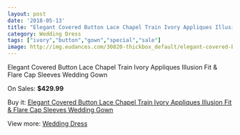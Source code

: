 ```yaml
---
layout: post
date: '2018-05-13'
title: "Elegant Covered Button Lace Chapel Train Ivory Appliques Illusion Fit & Flare Cap Sleeves Wedding Gown"
category: Wedding Dress
tags: ["ivory","button","gown","special","sale"]
image: http://img.eudances.com/30820-thickbox_default/elegant-covered-button-lace-chapel-train-ivory-appliques-illusion-fit-flare-cap-sleeves-wedding-gown.jpg
---
```

Elegant Covered Button Lace Chapel Train Ivory Appliques Illusion Fit & Flare Cap Sleeves Wedding Gown

On Sales: **$429.99**
<a href="https://www.eudances.com/en/wedding-dress/9795-elegant-covered-button-lace-chapel-train-ivory-appliques-illusion-fit-flare-cap-sleeves-wedding-gown.html"><amp-img layout="responsive" width="600" height="600" src="//img.eudances.com/30820-thickbox_default/elegant-covered-button-lace-chapel-train-ivory-appliques-illusion-fit-flare-cap-sleeves-wedding-gown.jpg" alt="Elegant Covered Button Lace Chapel Train Ivory Appliques Illusion Fit & Flare Cap Sleeves Wedding Gown 0" /></a>
<a href="https://www.eudances.com/en/wedding-dress/9795-elegant-covered-button-lace-chapel-train-ivory-appliques-illusion-fit-flare-cap-sleeves-wedding-gown.html"><amp-img layout="responsive" width="600" height="600" src="//img.eudances.com/30828-thickbox_default/elegant-covered-button-lace-chapel-train-ivory-appliques-illusion-fit-flare-cap-sleeves-wedding-gown.jpg" alt="Elegant Covered Button Lace Chapel Train Ivory Appliques Illusion Fit & Flare Cap Sleeves Wedding Gown 1" /></a>
<a href="https://www.eudances.com/en/wedding-dress/9795-elegant-covered-button-lace-chapel-train-ivory-appliques-illusion-fit-flare-cap-sleeves-wedding-gown.html"><amp-img layout="responsive" width="600" height="600" src="//img.eudances.com/30827-thickbox_default/elegant-covered-button-lace-chapel-train-ivory-appliques-illusion-fit-flare-cap-sleeves-wedding-gown.jpg" alt="Elegant Covered Button Lace Chapel Train Ivory Appliques Illusion Fit & Flare Cap Sleeves Wedding Gown 2" /></a>
<a href="https://www.eudances.com/en/wedding-dress/9795-elegant-covered-button-lace-chapel-train-ivory-appliques-illusion-fit-flare-cap-sleeves-wedding-gown.html"><amp-img layout="responsive" width="600" height="600" src="//img.eudances.com/30826-thickbox_default/elegant-covered-button-lace-chapel-train-ivory-appliques-illusion-fit-flare-cap-sleeves-wedding-gown.jpg" alt="Elegant Covered Button Lace Chapel Train Ivory Appliques Illusion Fit & Flare Cap Sleeves Wedding Gown 3" /></a>
<a href="https://www.eudances.com/en/wedding-dress/9795-elegant-covered-button-lace-chapel-train-ivory-appliques-illusion-fit-flare-cap-sleeves-wedding-gown.html"><amp-img layout="responsive" width="600" height="600" src="//img.eudances.com/30825-thickbox_default/elegant-covered-button-lace-chapel-train-ivory-appliques-illusion-fit-flare-cap-sleeves-wedding-gown.jpg" alt="Elegant Covered Button Lace Chapel Train Ivory Appliques Illusion Fit & Flare Cap Sleeves Wedding Gown 4" /></a>
<a href="https://www.eudances.com/en/wedding-dress/9795-elegant-covered-button-lace-chapel-train-ivory-appliques-illusion-fit-flare-cap-sleeves-wedding-gown.html"><amp-img layout="responsive" width="600" height="600" src="//img.eudances.com/30824-thickbox_default/elegant-covered-button-lace-chapel-train-ivory-appliques-illusion-fit-flare-cap-sleeves-wedding-gown.jpg" alt="Elegant Covered Button Lace Chapel Train Ivory Appliques Illusion Fit & Flare Cap Sleeves Wedding Gown 5" /></a>
<a href="https://www.eudances.com/en/wedding-dress/9795-elegant-covered-button-lace-chapel-train-ivory-appliques-illusion-fit-flare-cap-sleeves-wedding-gown.html"><amp-img layout="responsive" width="600" height="600" src="//img.eudances.com/30823-thickbox_default/elegant-covered-button-lace-chapel-train-ivory-appliques-illusion-fit-flare-cap-sleeves-wedding-gown.jpg" alt="Elegant Covered Button Lace Chapel Train Ivory Appliques Illusion Fit & Flare Cap Sleeves Wedding Gown 6" /></a>
<a href="https://www.eudances.com/en/wedding-dress/9795-elegant-covered-button-lace-chapel-train-ivory-appliques-illusion-fit-flare-cap-sleeves-wedding-gown.html"><amp-img layout="responsive" width="600" height="600" src="//img.eudances.com/30822-thickbox_default/elegant-covered-button-lace-chapel-train-ivory-appliques-illusion-fit-flare-cap-sleeves-wedding-gown.jpg" alt="Elegant Covered Button Lace Chapel Train Ivory Appliques Illusion Fit & Flare Cap Sleeves Wedding Gown 7" /></a>
<a href="https://www.eudances.com/en/wedding-dress/9795-elegant-covered-button-lace-chapel-train-ivory-appliques-illusion-fit-flare-cap-sleeves-wedding-gown.html"><amp-img layout="responsive" width="600" height="600" src="//img.eudances.com/30821-thickbox_default/elegant-covered-button-lace-chapel-train-ivory-appliques-illusion-fit-flare-cap-sleeves-wedding-gown.jpg" alt="Elegant Covered Button Lace Chapel Train Ivory Appliques Illusion Fit & Flare Cap Sleeves Wedding Gown 8" /></a>

Buy it: [Elegant Covered Button Lace Chapel Train Ivory Appliques Illusion Fit & Flare Cap Sleeves Wedding Gown](https://www.eudances.com/en/wedding-dress/9795-elegant-covered-button-lace-chapel-train-ivory-appliques-illusion-fit-flare-cap-sleeves-wedding-gown.html "Elegant Covered Button Lace Chapel Train Ivory Appliques Illusion Fit & Flare Cap Sleeves Wedding Gown")

View more: [Wedding Dress](https://www.eudances.com/en/164-wedding-dress "Wedding Dress")